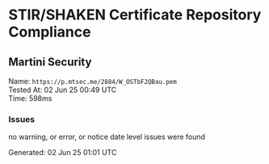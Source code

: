 # STIR/SHAKEN Certificate Repository Compliance

## Martini Security

Name: `https://p.mtsec.me/2884/W_OSTbF2QBau.pem`\
Tested At: 02 Jun 25 00:49 UTC\
Time: 598ms

### Issues

no warning, or error, or notice date level issues were found

Generated: 02 Jun 25 01:01 UTC